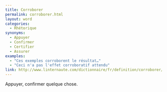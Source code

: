 ```yaml
---
title: Corroborer
permalink: corroborer.html
layout: word
categories:
  - Rhétorique
synonyms:
  - Appuyer
  - Confirmer
  - Certifier
  - Assurer
examples:
  - "Ces exemples corroborent le résultat…"
  - "Ceci n'a pas l'effet corroboratif attendu"
link: http://www.linternaute.com/dictionnaire/fr/definition/corroborer/
---
```


Appuyer, confirmer quelque chose.

